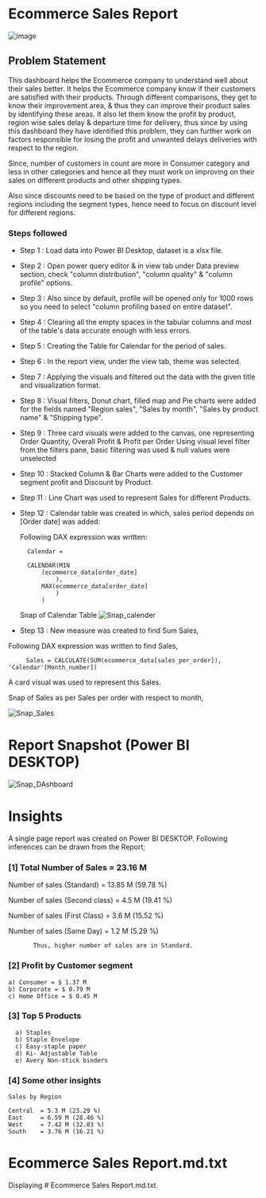 # Ecommerce Sales Report
![image](https://github.com/user-attachments/assets/08efc453-caba-40de-b53c-89357a82e7c1)

## Problem Statement

This dashboard helps the Ecommerce company to understand well about their sales better. It helps the Ecommerce company know if their customers are satisfied with their products. Through different comparisons, they get to know their improvement area, & thus they can improve their product sales by identifying these areas. It also let them know the profit by product, region wise sales delay & departure time for delivery, thus since by using this dashboard they have identified this problem, they can further work on factors responsible for losing the profit and unwanted delays deliveries with respect to the region.

Since, number of customers in count are more in Consumer category and less in other categories and hence all they must work on improving on their sales on different products and other shipping types.

Also since discounts need to be based on the type of product and different regions including the segment types, hence need to focus on discount level for different regions.

### Steps followed 

- Step 1 : Load data into Power BI Desktop, dataset is a xlsx file.
- Step 2 : Open power query editor & in view tab under Data preview section, check "column distribution", "column quality" & "column profile" options.
- Step 3 : Also since by default, profile will be opened only for 1000 rows so you need to select "column profiling based on entire dataset".
- Step 4 : Clearing all the empty spaces in the tabular columns and most of the table's data accurate enough with less errors.
- Step 5 : Creating the Table for Calendar for the period of sales. 
- Step 6 : In the report view, under the view tab, theme was selected.
- Step 7 : Applying the visuals and filtered out the data with the given title and visualization format.
- Step 8 : Visual filters, Donut chart, filled map and Pie charts were added for the fields named "Region sales", "Sales by month", "Sales by product name" & "Shipping type".
- Step 9 : Three card visuals were added to the canvas, one representing Order Quantity, Overall Profit & Profit per Order
           Using visual level filter from the filters pane, basic filtering was used & null values were unselected 
- Step 10 : Stacked Column & Bar Charts were added to the Customer segment profit and Discount by Product.
- Step 11 : Line Chart was used to represent Sales for different Products.
 
- Step 12 : Calendar table was created in which, sales period depends on [Order date] was added:

	Following DAX expression was written:

		Calendar = 
		
		CALENDAR(MIN
			(ecommerce_data[order_date]
				),
			MAX(ecommerce_data[order_date]
				)
			)
 	Snap of Calendar Table
![Snap_calender](https://github.com/user-attachments/assets/266d4e20-d0b7-4628-85b1-10fd0e8d387e)

        
 - Step 13 : New measure was created to find Sum Sales,
 
 Following DAX expression was written to find Sales,
 
         Sales = CALCULATE(SUM(ecommerce_data[sales_per_order]), 'Calendar'[Month_number])
 
 A card visual was used to represent this Sales.
 
 Snap of Sales as per Sales per order with respect to month,
 
 ![Snap_Sales](https://github.com/user-attachments/assets/a9e19179-f914-44bf-b5b3-744915bc2dfd)


 # Report Snapshot (Power BI DESKTOP)

 
![Snap_DAshboard](https://github.com/user-attachments/assets/08efc453-caba-40de-b53c-89357a82e7c1)

# Insights

A single page report was created on Power BI DESKTOP.
Following inferences can be drawn from the Report;

### [1] Total Number of Sales = 23.16 M

   Number of sales  (Standard) = 13.85 M (59.78 %)

   Number of sales  (Second class) = 4.5 M (19.41 %)

   Number of sales  (First Class) = 3.6 M (15.52 %)

   Number of sales  (Same Day) = 1.2 M (5.29 %)


           Thus, higher number of sales are in Standard.
           
### [2] Profit by Customer segment

    a) Consumer = $ 1.37 M
    b) Corporate = $ 0.79 M
    c) Home Office = $ 0.45 M
  
    
  
  ### [3] Top 5 Products 
  
      a) Staples
      b) Staple Envelope
      c) Easy-staple paper
      d) Ki- Adjustable Table
      e) Avery Non-stick binders

 ### [4] Some other insights

    Sales by Region

    Central  = 5.3 M (23.29 %)
    East     = 6.59 M (28.46 %)
    West     = 7.42 M (32.03 %)
    South    = 3.76 M (16.21 %)



# Ecommerce Sales Report.md.txt
Displaying # Ecommerce Sales Report.md.txt.

